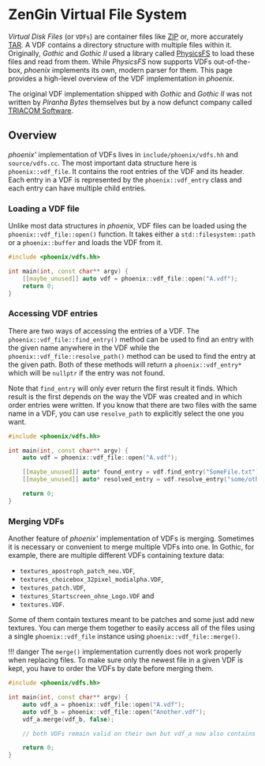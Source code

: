 # ZenGin Virtual File System

*Virtual Disk Files* (or `VDFs`) are container files like [ZIP](https://en.wikipedia.org/wiki/ZIP_(file_format)) or,
more accurately [TAR](https://en.wikipedia.org/wiki/Tar_(computing)). A VDF contains a directory structure with
multiple files within it. Originally, *Gothic* and *Gothic II* used a library
called [PhysicsFS](https://icculus.org/physfs/)
to load these files and read from them. While *PhysicsFS* now supports VDFs out-of-the-box, _phoenix_ implements its
own, modern parser for them. This page provides a high-level overview of the VDF implementation in _phoenix_.

The original VDF implementation shipped with *Gothic* and *Gothic II* was not written by *Piranha Bytes* themselves but
by a now defunct company
called [TRIACOM Software](https://www.northdata.com/Triacom+Software+GmbH,+Bochum/Amtsgericht+Gelsenkirchen+HRB+6340).

## Overview

*phoenix'* implementation of VDFs lives in `include/phoenix/vdfs.hh` and `source/vdfs.cc`. The most important data
structure here is `phoenix::vdf_file`. It contains the root entries of the VDF and its header. Each entry in a VDF is
represented by the `phoenix::vdf_entry` class and each entry can have multiple child entries.

### Loading a VDF file

Unlike most data structures in *phoenix*, VDF files can be loaded using the `phoenix::vdf_file::open()` function. It
takes either a `std::filesystem::path` or a `phoenix::buffer` and loads the VDF from it.

```cpp title="Example"
#include <phoenix/vdfs.hh>

int main(int, const char** argv) {
    [[maybe_unused]] auto vdf = phoenix::vdf_file::open("A.vdf");
    return 0;
}
```

### Accessing VDF entries

There are two ways of accessing the entries of a VDF. The `phoenix::vdf_file::find_entry()` method can be used to
find an entry with the given name anywhere in the VDF while the `phoenix::vdf_file::resolve_path()` method can be used
to find the entry at the given path. Both of these methods will return a `phoenix::vdf_entry*` which will be `nullptr`
if the entry was not found.

Note that `find_entry` will only ever return the first result it finds. Which result is the first depends on the way
the VDF was created and in which order entries were written. If you know that there are two files with the same name
in a VDF, you can use `resolve_path` to explicitly select the one you want.

```cpp title="Example"
#include <phoenix/vdfs.hh>

int main(int, const char** argv) {
    auto vdf = phoenix::vdf_file::open("A.vdf");

    [[maybe_unused]] auto* found_entry = vdf.find_entry("SomeFile.txt");
    [[maybe_unused]] auto* resolved_entry = vdf.resolve_entry("some/other/path/SomeFile.txt");

    return 0;
}
```

### Merging VDFs

Another feature of *phoenix'* implementation of VDFs is merging. Sometimes it is necessary or convenient to merge
multiple VDFs into one. In Gothic, for example, there are multiple different VDFs containing texture data:

- `textures_apostroph_patch_neu.VDF`,
- `textures_choicebox_32pixel_modialpha.VDF`,
- `textures_patch.VDF`,
- `textures_Startscreen_ohne_Logo.VDF` and
- `textures.VDF`.

Some of them contain textures meant to be patches and some just add new textures. You can merge them together to
easily access all of the files using a single `phoenix::vdf_file` instance using `phoenix::vdf_file::merge()`.

!!! danger
The `merge()` implementation currently does not work properly when replacing files. To make sure only the newest
file in a given VDF is kept, you have to order the VDFs by date before merging them.

```cpp title="Example"
#include <phoenix/vdfs.hh>

int main(int, const char** argv) {
    auto vdf_a = phoenix::vdf_file::open("A.vdf");
    auto vdf_b = phoenix::vdf_file::open("Another.vdf");
    vdf_a.merge(vdf_b, false);

    // both VDFs remain valid on their own but vdf_a now also contains non-duplicate entries of vdf_b.

    return 0;
}
```
